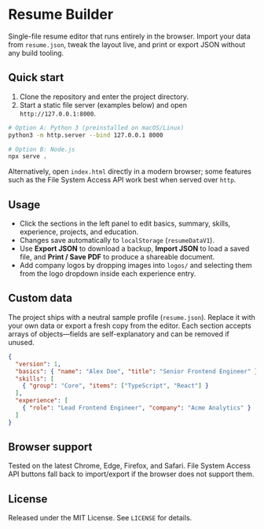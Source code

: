 # Resume Builder

Single-file resume editor that runs entirely in the browser. Import your data from `resume.json`, tweak the layout live, and print or export JSON without any build tooling.

## Quick start

1. Clone the repository and enter the project directory.
2. Start a static file server (examples below) and open `http://127.0.0.1:8000`.

```bash
# Option A: Python 3 (preinstalled on macOS/Linux)
python3 -m http.server --bind 127.0.0.1 8000

# Option B: Node.js
npx serve .
```

Alternatively, open `index.html` directly in a modern browser; some features such as the File System Access API work best when served over `http`.

## Usage

- Click the sections in the left panel to edit basics, summary, skills, experience, projects, and education.
- Changes save automatically to `localStorage` (`resumeDataV1`).
- Use **Export JSON** to download a backup, **Import JSON** to load a saved file, and **Print / Save PDF** to produce a shareable document.
- Add company logos by dropping images into `logos/` and selecting them from the logo dropdown inside each experience entry.

## Custom data

The project ships with a neutral sample profile (`resume.json`). Replace it with your own data or export a fresh copy from the editor. Each section accepts arrays of objects—fields are self-explanatory and can be removed if unused.

```json
{
  "version": 1,
  "basics": { "name": "Alex Doe", "title": "Senior Frontend Engineer" },
  "skills": [
    { "group": "Core", "items": ["TypeScript", "React"] }
  ],
  "experience": [
    { "role": "Lead Frontend Engineer", "company": "Acme Analytics" }
  ]
}
```

## Browser support

Tested on the latest Chrome, Edge, Firefox, and Safari. File System Access API buttons fall back to import/export if the browser does not support them.

## License

Released under the MIT License. See `LICENSE` for details.
